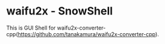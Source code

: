 # waifu2x - SnowShell
This is GUI Shell for waifu2x-converter-cpp(https://github.com/tanakamura/waifu2x-converter-cpp).
